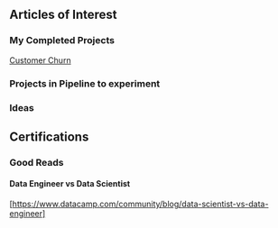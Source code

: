 
## Articles of Interest
### My Completed Projects
 [Customer Churn](https://tensorflow.rstudio.com/blog/keras-customer-churn.html)


### Projects in Pipeline to experiment


### Ideas


## Certifications


### Good Reads
#### Data Engineer vs Data Scientist
[https://www.datacamp.com/community/blog/data-scientist-vs-data-engineer]


